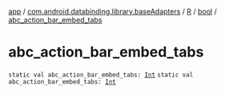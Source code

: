 [app](../../../index.md) / [com.android.databinding.library.baseAdapters](../../index.md) / [R](../index.md) / [bool](index.md) / [abc_action_bar_embed_tabs](./abc_action_bar_embed_tabs.md)

# abc_action_bar_embed_tabs

`static val abc_action_bar_embed_tabs: `[`Int`](https://kotlinlang.org/api/latest/jvm/stdlib/kotlin/-int/index.html)
`static val abc_action_bar_embed_tabs: `[`Int`](https://kotlinlang.org/api/latest/jvm/stdlib/kotlin/-int/index.html)